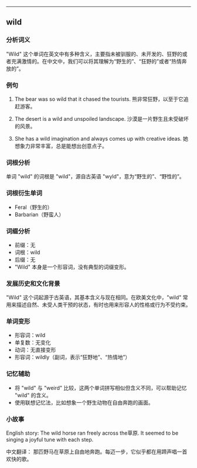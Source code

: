 
---------------
## wild
### 分析词义
"Wild" 这个单词在英文中有多种含义，主要指未被驯服的、未开发的、狂野的或者充满激情的。在中文中，我们可以将其理解为“野生的”、“狂野的”或者“热情奔放的”。

### 例句
1. The bear was so wild that it chased the tourists.
   熊非常狂野，以至于它追赶游客。

2. The desert is a wild and unspoiled landscape.
   沙漠是一片野生且未受破坏的风景。

3. She has a wild imagination and always comes up with creative ideas.
   她想象力非常丰富，总是能想出创意点子。

### 词根分析
单词 "wild" 的词根是 "wild"，源自古英语 "wyld"，意为“野生的”、“野性的”。

### 词根衍生单词
- Feral（野生的）
- Barbarian（野蛮人）

### 词缀分析
- 前缀：无
- 词根：wild
- 后缀：无
- "Wild" 本身是一个形容词，没有典型的词缀变形。

### 发展历史和文化背景
"Wild" 这个词起源于古英语，其基本含义与现在相同。在欧美文化中，"wild" 常用来描述自然、未受人类干预的状态，有时也用来形容人的性格或行为不受约束。

### 单词变形
- 形容词：wild
- 单复数：无变化
- 动词：无直接变形
- 形容词：wildly（副词，表示“狂野地”、“热情地”）

### 记忆辅助
- 将 "wild" 与 "weird" 比较，这两个单词拼写相似但含义不同，可以帮助记忆 "wild" 的含义。
- 使用联想记忆法，比如想象一个野生动物在自由奔跑的画面。

### 小故事
English story:
The wild horse ran freely across the草原. It seemed to be singing a joyful tune with each step.

中文翻译：
那匹野马在草原上自由地奔跑。每迈一步，它似乎都在用蹄声唱一首欢快的歌。


